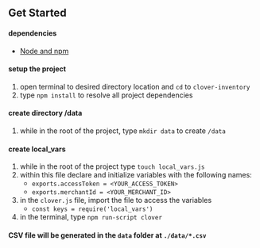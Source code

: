 ## Get Started
#### dependencies
- [Node and npm](https://nodejs.org/en/)

#### setup the project
1. open terminal to desired directory location and `cd` to `clover-inventory`
1. type `npm install` to resolve all project dependencies

#### **create directory /data**
1. while in the root of the project, type `mkdir data` to create `/data`

#### create local_vars
1. while in the root of the project type `touch local_vars.js`
1. within this file declare and initialize variables with the following names:
    - `exports.accessToken = <YOUR_ACCESS_TOKEN>`
    - `exports.merchantId = <YOUR_MERCHANT_ID>`
1. in the `clover.js` file, import the file to access the variables 
     - `const keys = require('local_vars')`
1. in the terminal, type `npm run-script clover`

#### CSV file will be generated in the `data` folder at `./data/*.csv`
